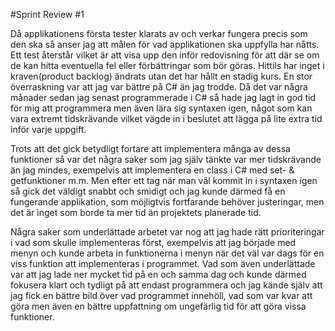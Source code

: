 #Sprint Review #1

Då applikationens första tester klarats av och verkar fungera precis som den ska så anser jag att
målen för vad applikationen ska uppfylla har nåtts. Ett test återstår vilket är att visa upp den
inför redovisning för att där se om de kan hitta eventuella fel eller förbättringar som bör göras.
Hittils har inget i kraven(product backlog) ändrats utan det har hållt en stadig kurs. En stor 
överraskning var att jag var bättre på C# än jag trodde. Då det var några månader sedan jag senast
programmerade i C# så hade jag lagt in god tid för mig att programmera men även lära sig syntaxen
igen, något som kan vara extremt tidskrävande vilket vägde in i beslutet att lägga på lite extra
tid inför varje uppgift.


Trots att det gick betydligt fortare att implementera många av dessa funktioner så var det några
saker som jag själv tänkte var mer tidskrävande än jag mindes, exempelvis att implementera en 
class i C# med set- & getfunktioner m.m. Men efter ett tag när man väl kommit in i syntaxen igen
så gick det väldigt snabbt och smidigt och jag kunde därmed få en fungerande applikation, som 
möjligtvis fortfarande behöver justeringar, men det är inget som borde ta mer tid än projektets
planerade tid.

Några saker som underlättade arbetet var nog att jag hade rätt prioriteringar i vad som skulle
implementeras först, exempelvis att jag började med menyn och kunde arbeta in funktionerna i menyn
när det väl var dags för en viss funktion att implementeras i programmet. Vad som även underlättade
var att jag lade ner mycket tid på en och samma dag och kunde därmed fokusera klart och tydligt på
att endast programmera och jag kände själv att jag fick en bättre bild över vad programmet innehöll,
vad som var kvar att göra men även en bättre uppfattning om ungefärlig tid för att göra vissa funktioner. 
